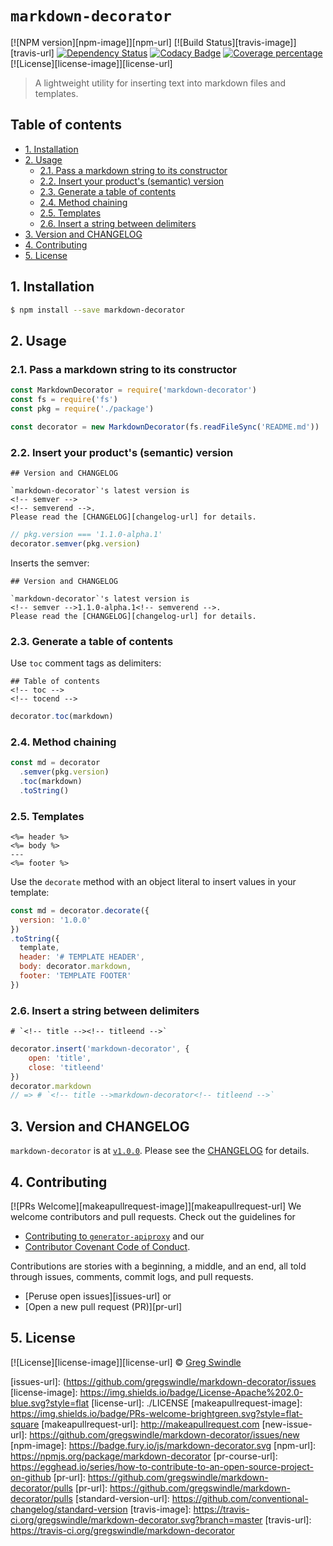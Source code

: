 # `markdown-decorator`

[![NPM version][npm-image]][npm-url] [![Build Status][travis-image]][travis-url] [![Dependency Status][daviddm-image]][daviddm-url] [![Codacy Badge][codacy-image]][codacy-url] [![Coverage percentage][coveralls-image]][coveralls-url] [![License][license-image]][license-url]
> A lightweight utility for inserting text into markdown files and templates.

## Table of contents

<!-- toc -->

- [1. Installation](#1-installation)
- [2. Usage](#2-usage)
  * [2.1. Pass a markdown string to its constructor](#21-pass-a-markdown-string-to-its-constructor)
  * [2.2. Insert your product's (semantic) version](#22-insert-your-products-semantic-version)
  * [2.3. Generate a table of contents](#23-generate-a-table-of-contents)
  * [2.4. Method chaining](#24-method-chaining)
  * [2.5. Templates](#25-templates)
  * [2.6. Insert a string between delimiters](#26-insert-a-string-between-delimiters)
- [3. Version and CHANGELOG](#3-version-and-changelog)
- [4. Contributing](#4-contributing)
- [5. License](#5-license)

<!-- tocstop -->

<!-- tocend -->


## 1. Installation

```sh
$ npm install --save markdown-decorator
```

## 2. Usage

### 2.1. Pass a markdown string to its constructor

```js
const MarkdownDecorator = require('markdown-decorator')
const fs = require('fs')
const pkg = require('./package')

const decorator = new MarkdownDecorator(fs.readFileSync('README.md'))

```

### 2.2. Insert your product's (semantic) version

```text
## Version and CHANGELOG

`markdown-decorator`'s latest version is
<!-- semver -->
<!-- semverend -->.
Please read the [CHANGELOG][changelog-url] for details.
```

```js
// pkg.version === '1.1.0-alpha.1'
decorator.semver(pkg.version)
```

Inserts the semver:

```text
## Version and CHANGELOG

`markdown-decorator`'s latest version is
<!-- semver -->1.1.0-alpha.1<!-- semverend -->.
Please read the [CHANGELOG][changelog-url] for details.
```

### 2.3. Generate a table of contents

Use `toc` comment tags as delimiters:

```text
## Table of contents
<!-- toc -->
<!-- tocend -->
```

```js
decorator.toc(markdown)
```

### 2.4. Method chaining

```js
const md = decorator
  .semver(pkg.version)
  .toc(markdown)
  .toString()
```

### 2.5. Templates

```text
<%= header %>
<%= body %>
---
<%= footer %>
```

Use the `decorate` method with an object literal to insert values in your template:

```js
const md = decorator.decorate({
  version: '1.0.0'
})
.toString({
  template,
  header: '# TEMPLATE HEADER',
  body: decorator.markdown,
  footer: 'TEMPLATE FOOTER'
})
```

### 2.6. Insert a string between delimiters

```text
# `<!-- title --><!-- titleend -->`
```

```js
decorator.insert('markdown-decorator', {
	open: 'title',
	close: 'titleend'
})
decorator.markdown
// => # `<!-- title -->markdown-decorator<!-- titleend -->`
```

## 3. Version and CHANGELOG

`markdown-decorator` is at <!-- semver -->[`v1.0.0`](./CHANGELOG.md)<!-- semverend -->. Please see the [CHANGELOG](./CHANGELOG.md) for details.

## 4. Contributing

[![PRs Welcome][makeapullrequest-image]][makeapullrequest-url] We welcome contributors and pull requests. Check out the guidelines for

* [Contributing to `generator-apiproxy`](./.github/CONTRIBUTING.md) and our
* [Contributor Covenant Code of Conduct][code-of-conduct-url].

Contributions are stories with a beginning, a middle, and an end, all told through issues, comments, commit logs, and pull requests.

 * [Peruse open issues][issues-url] or
 * [Open a new pull request (PR)][pr-url]

## 5. License

[![License][license-image]][license-url] © [Greg Swindle](https://github.com/gregswindle)



[codacy-image]: https://api.codacy.com/project/badge/Grade/be8fc7f9a20f4e178c4fa067a4aad7c7
[codacy-url]: https://www.codacy.com/app/greg_7/markdown-decorator?utm_source=github.com&amp;utm_medium=referral&amp;utm_content=gregswindle/markdown-decorator&amp;utm_campaign=Badge_Grade
[code-of-conduct-url]: ./.github/CODE_OF_CONDUCT.md
[coveralls-image]: https://coveralls.io/repos/gregswindle/markdown-decorator/badge.svg
[coveralls-url]: https://coveralls.io/r/gregswindle/markdown-decorator
[daviddm-image]: https://david-dm.org/gregswindle/markdown-decorator.svg?theme=shields.io
[daviddm-url]: https://david-dm.org/gregswindle/markdown-decorator
[issues-url]: (https://github.com/gregswindle/markdown-decorator/issues
[license-image]: https://img.shields.io/badge/License-Apache%202.0-blue.svg?style=flat
[license-url]: ./LICENSE
[makeapullrequest-image]: https://img.shields.io/badge/PRs-welcome-brightgreen.svg?style=flat-square
[makeapullrequest-url]: http://makeapullrequest.com
[new-issue-url]: https://github.com/gregswindle/markdown-decorator/issues/new
[npm-image]: https://badge.fury.io/js/markdown-decorator.svg
[npm-url]: https://npmjs.org/package/markdown-decorator
[pr-course-url]: https://egghead.io/series/how-to-contribute-to-an-open-source-project-on-github
[pr-url]: https://github.com/gregswindle/markdown-decorator/pulls
[pr-url]: https://github.com/gregswindle/markdown-decorator/pulls
[standard-version-url]: https://github.com/conventional-changelog/standard-version
[travis-image]: https://travis-ci.org/gregswindle/markdown-decorator.svg?branch=master
[travis-url]: https://travis-ci.org/gregswindle/markdown-decorator
